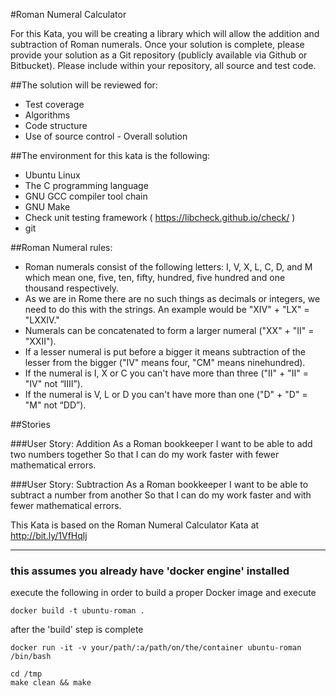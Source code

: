 #Roman Numeral Calculator

For this Kata, you will be creating a library which will allow the addition and subtraction of
Roman numerals. Once your solution is complete, please provide your solution as a Git
repository (publicly available via Github or Bitbucket). Please include within your repository, all
source and test code.

##The solution will be reviewed for:
- Test coverage
- Algorithms
- Code structure
- Use of source control - Overall solution

##The environment for this kata is the following:
- Ubuntu Linux
- The C programming language
- GNU GCC compiler tool chain
- GNU Make
- Check unit testing framework ( https://libcheck.github.io/check/ )
- git

##Roman Numeral rules:
- Roman numerals consist of the following letters: I, V, X, L, C, D, and M which mean one,
five, ten, fifty, hundred, five hundred and one thousand respectively.
- As we are in Rome there are no such things as decimals or integers, we need to do this
with the strings. An example would be "XIV" + "LX" = "LXXIV."
- Numerals can be concatenated to form a larger numeral ("XX" + "II" = "XXII").
- If a lesser numeral is put before a bigger it means subtraction of the lesser from the
bigger ("IV" means four, "CM" means ninehundred).
- If the numeral is I, X or C you can't have more than three ("II" + "II" = "IV" not “IIII”).
- If the numeral is V, L or D you can't have more than one ("D" + "D" = "M" not “DD”).

##Stories

###User Story: Addition
As a Roman bookkeeper
I want to be able to add two numbers together
So that I can do my work faster with fewer mathematical errors.

###User Story: Subtraction
As a Roman bookkeeper
I want to be able to subtract a number from another
So that I can do my work faster and with fewer mathematical errors.

This Kata is based on the Roman Numeral Calculator Kata at http://bit.ly/1VfHqlj

---
### this assumes you already have 'docker engine' installed
execute the following in order to build a proper Docker image and execute
```
docker build -t ubuntu-roman .
```
after the 'build' step is complete
```
docker run -it -v your/path/:a/path/on/the/container ubuntu-roman /bin/bash
```
```
cd /tmp
make clean && make
```
